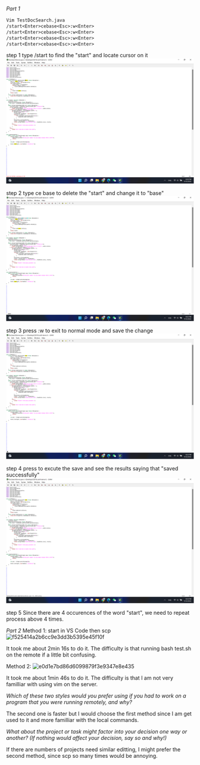 
*Part 1*

    Vim TestDocSearch.java
    /start<Enter>cebase<Esc>:w<Enter>
    /start<Enter>cebase<Esc>:w<Enter>
    /start<Enter>cebase<Esc>:w<Enter>
    /start<Enter>cebase<Esc>:w<Enter>

step 1
type /start<Enter> to find the "start" and locate cursor on it
<img src="/l1.png">

step 2
type ce base to delete the "start" and change it to "base"
<img src="/l2.png">

step 3
press <Esc>:w to exit to normal mode and save the change
![Image](l3.png)

step 4
press <Enter> to excute the save and see the results saying that "saved successfully"
<img src="/l4.png">
    
step 5
Since there are 4 occurences of the word "start", we need to repeat process above 4 times.


*Part 2*
Method 1: start in VS Code then scp
![f525414a2b6cc9e3dd3b5395e45f10f](https://user-images.githubusercontent.com/77312914/201507363-1912a3eb-4777-4681-bdac-ed7d1d38b38a.jpg)

It took me about 2min 16s to do it. The difficulty is that running bash test.sh on the remote if a little bit confusing.

Method 2:
![e0d1e7bd86d6099879f3e9347e8e435](https://user-images.githubusercontent.com/77312914/201507380-19fd6c99-0622-4410-90af-cb18583c4f53.jpg)

It took me about 1min 46s to do it. The difficulty is that I am not very familliar with using vim on the server.

*Which of these two styles would you prefer using if you had to work on a program that you were running remotely, and why?*

The second one is faster but I would choose the first method since I am get used to it and more familliar with the local commands.

*What about the project or task might factor into your decision one way or another? (If nothing would affect your decision, say so and why!)*

If there are numbers of projects need similar editting, I might prefer the second method, since scp so many times would be annoying. 
